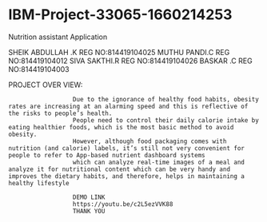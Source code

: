 # IBM-Project-33065-1660214253
Nutrition assistant Application

SHEIK  ABDULLAH .K                                          REG NO:814419104025
MUTHU PANDI.C                                               REG NO:814419104012
SIVA SAKTHI.R                                               REG NO:814419104026
BASKAR .C                                                   REG NO:814419104003

PROJECT OVER VIEW:

                      Due to the ignorance of healthy food habits, obesity rates are increasing at an alarming speed and this is reflective of the risks to people’s health.
                      People need to control their daily calorie intake by eating healthier foods, which is the most basic method to avoid obesity.
                      However, although food packaging comes with nutrition (and calorie) labels, it’s still not very convenient for people to refer to App-based nutrient dashboard systems 
                      which can analyze real-time images of a meal and analyze it for nutritional content which can be very handy and improves the dietary habits, and therefore, helps in maintaining a healthy lifestyle
                      
                      DEMO LINK 
                      https://youtu.be/c2L5ezVVK88
                      THANK YOU
